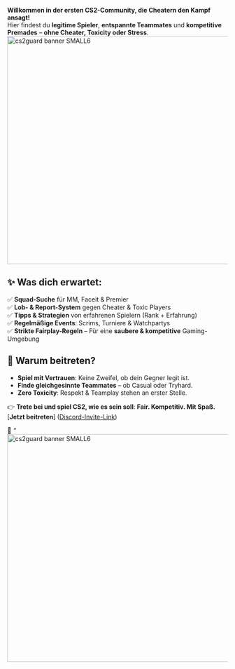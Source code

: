 **Willkommen in der ersten CS2-Community, die Cheatern den Kampf ansagt!**  
Hier findest du **legitime Spieler**, **entspannte Teammates** und **kompetitive Premades** – **ohne Cheater, Toxicity oder Stress**.
<img width="1248" height="520" alt="cs2guard banner SMALL6" src="https://github.com/user-attachments/assets/32848987-2e30-4bb4-b0e3-d94e8eb7f318" />

## ✨ **Was dich erwartet:**  
✅ **Squad-Suche** für MM, Faceit & Premier  
✅ **Lob- & Report-System** gegen Cheater & Toxic Players  
✅ **Tipps & Strategien** von erfahrenen Spielern (Rank + Erfahrung)  
✅ **Regelmäßige Events**: Scrims, Turniere & Watchpartys  
✅ **Strikte Fairplay-Regeln** – Für eine **saubere & kompetitive** Gaming-Umgebung  

## 🚀 **Warum beitreten?**  
- **Spiel mit Vertrauen**: Keine Zweifel, ob dein Gegner legit ist.  
- **Finde gleichgesinnte Teammates** – ob Casual oder Tryhard.  
- **Zero Toxicity**: Respekt & Teamplay stehen an erster Stelle.  

👉 **Trete bei und spiel CS2, wie es sein soll**: **Fair. Kompetitiv. Mit Spaß.**  
[**Jetzt beitreten**] ([Discord-Invite-Link](https://discord.gg/32V9Q6uMg3))  

🔹 *“*  
<img width="1248" height="520" alt="cs2guard banner SMALL6" src="https://github.com/user-attachments/assets/5592167a-d2ab-462e-8ed5-5afa87a4e70b" />
